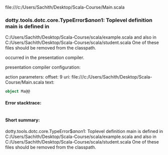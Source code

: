 file:///c:/Users/Sachith/Desktop/Scala-Course/Main.scala
### dotty.tools.dotc.core.TypeError$$anon$1: Toplevel definition main is defined in
  C:/Users/Sachith/Desktop/Scala-Course/scala/example.scala
and also in
  C:/Users/Sachith/Desktop/Scala-Course/scala/student.scala
One of these files should be removed from the classpath.

occurred in the presentation compiler.

presentation compiler configuration:


action parameters:
offset: 9
uri: file:///c:/Users/Sachith/Desktop/Scala-Course/Main.scala
text:
```scala
object Ma@@

```



#### Error stacktrace:

```

```
#### Short summary: 

dotty.tools.dotc.core.TypeError$$anon$1: Toplevel definition main is defined in
  C:/Users/Sachith/Desktop/Scala-Course/scala/example.scala
and also in
  C:/Users/Sachith/Desktop/Scala-Course/scala/student.scala
One of these files should be removed from the classpath.